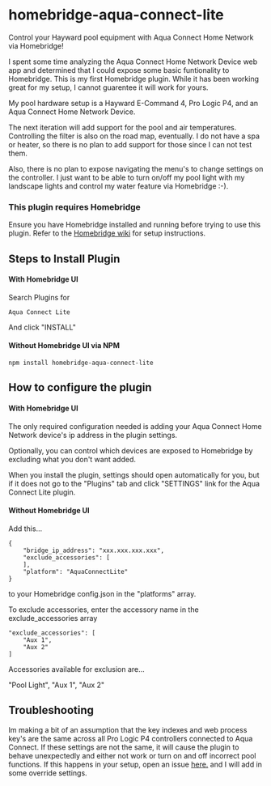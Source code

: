 # homebridge-aqua-connect-lite
Control your Hayward pool equipment with Aqua Connect Home Network via Homebridge!

I spent some time analyzing the Aqua Connect Home Network Device web app and determined that I could expose some basic funtionality to Homebridge. This is my first Homebridge plugin. While it has been working great for my setup, I cannot guarentee it will work for yours.

My pool hardware setup is a Hayward E-Command 4, Pro Logic P4, and an Aqua Connect Home Network Device. 

The next iteration will add support for the pool and air temperatures. Controlling the filter is also on the road map, eventually.  I do not have a spa or heater, so there is no plan to add support for those since I can not test them. 

Also, there is no plan to expose navigating the menu's to change settings on the controller.  I just want to be able to turn on/off my pool light with my landscape lights and control my water feature via Homebridge :-).

### This plugin requires Homebridge
Ensure you have Homebridge installed and running before trying to use this plugin.  Refer to the [Homebridge wiki](https://github.com/homebridge/homebridge/wiki) for setup instructions.

## Steps to Install Plugin 
#### With Homebridge UI
Search Plugins for

```
Aqua Connect Lite
```

And click "INSTALL"

#### Without Homebridge UI via NPM
```
npm install homebridge-aqua-connect-lite
```

## How to configure the plugin 
#### With Homebridge UI
The only required configuration needed is adding your Aqua Connect Home Network device's ip address in the plugin settings.

Optionally, you can control which devices are exposed to Homebridge by excluding what you don't want added.

When you install the plugin, settings should open automatically for you, but if it does not go to the "Plugins" tab and click "SETTINGS" link for the Aqua Connect Lite plugin.

#### Without Homebridge UI
Add this...

```
{
    "bridge_ip_address": "xxx.xxx.xxx.xxx",
    "exclude_accessories": [
    ],
    "platform": "AquaConnectLite"
}
```

to your Homebridge config.json in the "platforms" array.

To exclude accessories, enter the accessory name in the exclude_accessories array

```
"exclude_accessories": [
    "Aux 1",
    "Aux 2"
]
```
Accessories available for exclusion are...

"Pool Light",
"Aux 1",
"Aux 2"

## Troubleshooting
Im making a bit of an assumption that the key indexes and web process key's are the same across all Pro Logic P4 controllers connected to Aqua Connect. If these settings are not the same, it will cause the plugin to behave unexpectedly and either not work or turn on and off incorrect pool functions. If this happens in your setup, open an issue [here.](https://github.com/cupshir/homebridge-aqua-connect-lite/issues) and I will add in some override settings.